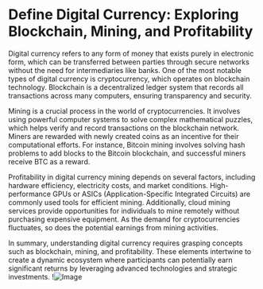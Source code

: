 # Define Digital Currency: Exploring Blockchain, Mining, and Profitability

Digital currency refers to any form of money that exists purely in electronic form, which can be transferred between parties through secure networks without the need for intermediaries like banks. One of the most notable types of digital currency is cryptocurrency, which operates on blockchain technology. Blockchain is a decentralized ledger system that records all transactions across many computers, ensuring transparency and security.

Mining is a crucial process in the world of cryptocurrencies. It involves using powerful computer systems to solve complex mathematical puzzles, which helps verify and record transactions on the blockchain network. Miners are rewarded with newly created coins as an incentive for their computational efforts. For instance, Bitcoin mining involves solving hash problems to add blocks to the Bitcoin blockchain, and successful miners receive BTC as a reward.

Profitability in digital currency mining depends on several factors, including hardware efficiency, electricity costs, and market conditions. High-performance GPUs or ASICs (Application-Specific Integrated Circuits) are commonly used tools for efficient mining. Additionally, cloud mining services provide opportunities for individuals to mine remotely without purchasing expensive equipment. As the demand for cryptocurrencies fluctuates, so does the potential earnings from mining activities.

In summary, understanding digital currency requires grasping concepts such as blockchain, mining, and profitability. These elements intertwine to create a dynamic ecosystem where participants can potentially earn significant returns by leveraging advanced technologies and strategic investments. !![Image](https://github.com/user-attachments/assets/3be06921-4469-491d-bd37-5f14c53422b7)